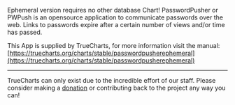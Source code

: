 Ephemeral version requires no other database Chart! PasswordPusher or PWPush is an opensource application to communicate passwords over the web. Links to passwords expire after a certain number of views and/or time has passed.

This App is supplied by TrueCharts, for more information visit the manual: [https://truecharts.org/charts/stable/passwordpusherephemeral](https://truecharts.org/charts/stable/passwordpusherephemeral)

---

TrueCharts can only exist due to the incredible effort of our staff.
Please consider making a [donation](https://truecharts.org/sponsor) or contributing back to the project any way you can!
